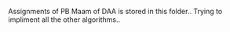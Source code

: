 Assignments of PB Maam of DAA is stored in this folder..
Trying to impliment all the other algorithms..
